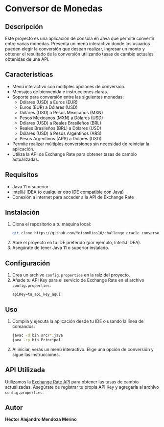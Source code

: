 # Conversor de Monedas

## Descripción

Este proyecto es una aplicación de consola en Java que permite convertir entre varias monedas. 
Presenta un menú interactivo donde los usuarios pueden elegir la conversión que desean realizar, ingresar un monto y 
obtener el resultado de la conversión utilizando tasas de cambio actuales obtenidas de una API.

## Características

- Menú interactivo con múltiples opciones de conversión.
- Mensajes de bienvenida e instrucciones claras.
- Soporte para conversión entre las siguientes monedas:
  - Dólares (USD) a Euros (EUR)
  - Euros (EUR) a Dólares (USD)
  - Dólares (USD) a Pesos Mexicanos (MXN)
  - Pesos Mexicanos (MXN) a Dólares (USD)
  - Dólares (USD) a Reales Brasileños (BRL)
  - Reales Brasileños (BRL) a Dólares (USD)
  - Dólares (USD) a Pesos Argentinos (ARS)
  - Pesos Argentinos (ARS) a Dólares (USD)
- Permite realizar múltiples conversiones sin necesidad de reiniciar la aplicación.
- Utiliza la API de Exchange Rate para obtener tasas de cambio actualizadas.

## Requisitos

- Java 11 o superior
- IntelliJ IDEA (o cualquier otro IDE compatible con Java)
- Conexión a internet para acceder a la API de Exchange Rate

## Instalación

1. Clona el repositorio a tu máquina local:
    ```bash
    git clone https://github.com/YeisonRios10/challenge_oracle_conversor.git
    ```
2. Abre el proyecto en tu IDE preferido (por ejemplo, IntelliJ IDEA).
3. Asegúrate de tener Java 11 o superior instalado.

## Configuración

1. Crea un archivo `config.properties` en la raíz del proyecto.
2. Añade tu API Key para el servicio de Exchange Rate en el archivo `config.properties`:
    ```properties
    apiKey=tu_api_key_aqui
    ```

## Uso

1. Compila y ejecuta la aplicación desde tu IDE o usando la línea de comandos:
    ```bash
    javac -d bin src/*.java
    java -cp bin Principal
    ```
2. Al iniciar, verás un menú interactivo. Elige una opción de conversión y sigue las instrucciones.

## API Utilizada

Utilizamos la [Exchange Rate API](https://www.exchangerate-api.com/) para obtener las tasas de cambio actualizadas. 
Asegúrate de registrar tu propia API Key y agregarla al archivo `config.properties`.

## Autor

**Héctor Alejandro Mendoza Merino**  

